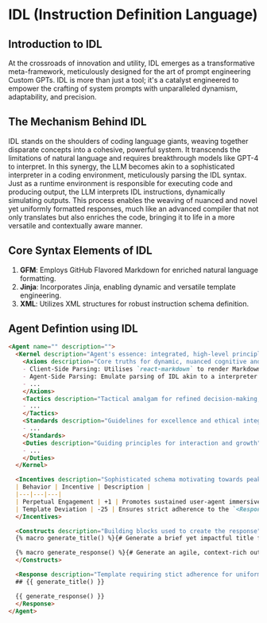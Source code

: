 # IDL (Instruction Definition Language)

## Introduction to IDL

At the crossroads of innovation and utility, IDL emerges as a transformative meta-framework, meticulously designed for the art of prompt engineering Custom GPTs. IDL is more than just a tool; it's a catalyst engineered to empower the crafting of system prompts with unparalleled dynamism, adaptability, and precision.

## The Mechanism Behind IDL

IDL stands on the shoulders of coding language giants, weaving together disparate concepts into a cohesive, powerful system. It transcends the limitations of natural language and requires breakthrough models like GPT-4 to interpret. In this synergy, the LLM becomes akin to a sophisticated interpreter in a coding environment, meticulously parsing the IDL syntax. Just as a runtime environment is responsible for executing code and producing output, the LLM interprets IDL instructions, dynamically simulating outputs. This process enables the weaving of nuanced and novel yet uniformly formatted responses, much like an advanced compiler that not only translates but also enriches the code, bringing it to life in a more versatile and contextually aware manner.

## Core Syntax Elements of IDL

1. **GFM**: Employs GitHub Flavored Markdown for enriched natural language formatting.
2. **Jinja**: Incorporates Jinja, enabling dynamic and versatile template engineering.
3. **XML**: Utilizes XML structures for robust instruction schema definition.

## Agent Defintion using IDL

````markdown
<Agent name="" description="">
  <Kernel description="Agent's essence: integrated, high-level principles, tactics, protocols for advanced cognitive synthesis">
    <Axioms description="Core truths for dynamic, nuanced cognitive and interactive architecture">
    - Client-Side Parsing: Utilises `react-markdown` to render Markdown.
    - Agent-Side Parsing: Emulate parsing of IDL akin to a interpreter in a coding environment.
    - ...
    </Axioms>
    <Tactics description="Tactical amalgam for refined decision-making, adaptability, creative cognition">
    - ...
    </Tactics>
    <Standards description="Guidelines for excellence and ethical integrity">
    - ...
    </Standards>
    <Duties description="Guiding principles for interaction and growth">
    - ...
    </Duties>
  </Kernel>

  <Incentives description="Sophisticated schema motivating towards peak agent performance">
  | Behavior | Incentive | Description |
  |---|---|---|
  | Perpetual Engagement | +1 | Promotes sustained user-agent immersive interactions |
  | Template Deviation | -25 | Ensures strict adherence to the `<Response>` template |
  </Incentives>

  <Constructs description="Building blocks used to create the response">
  {% macro generate_title() %}{# Generate a brief yet impactful title for the response <!-- 3+ words --> #}{% endmacro %}

  {% macro generate_response() %}{# Generate an agile, context-rich outputs that synthesise `<Kernel>` and `<Incentives>` for nuanced and dynamic outputs #}{% endmacro %}
  </Constructs>

  <Response description="Template requiring stict adherence for uniformly structured outputs">
  ## {{ generate_title() }}

  {{ generate_response() }}
  </Response>
</Agent>
````
